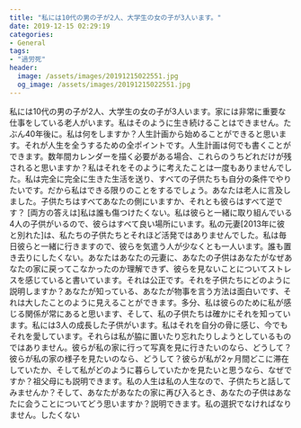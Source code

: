 ```yaml
---
title: "私には10代の男の子が2人、大学生の女の子が3人います。"
date: 2019-12-15 02:29:19
categories:
- General
tags:
- "過労死"
header:
  image: /assets/images/20191215022551.jpg
  og_image: /assets/images/20191215022551.jpg
---
```


私には10代の男の子が2人、大学生の女の子が3人います。家には非常に重要な仕事をしている老人がいます。私はそのように生き続けることはできません。たぶん40年後に。私は何をしますか？人生計画から始めることができると思います。それが人生を全うするための全ポイントです。人生計画は何でも書くことができます。数年間カレンダーを描く必要がある場合、これらのうちどれだけが残されると思いますか？私はそれをそのように考えたことは一度もありませんでした。私は完全に完全に生きた生活を送り、すべての子供たちも自分の条件でやりたいです。だから私はできる限りのことをするでしょう。あなたは老人に言及しました。子供たちはすべてあなたの側にいますか、それとも彼らはすべて逆です？ [両方の答えは]私は誰も傷つけたくない。私は彼らと一緒に取り組んでいる4人の子供がいるので、彼らはすべて良い場所にいます。私の元妻[2013年に彼と別れた]は、私たちの子供たちとそれほど活発ではありませんでした。私は毎日彼らと一緒に行きますので、彼らを気遣う人が少なくとも一人います。誰も置き去りにしたくない。あなたはあなたの元妻に、あなたの子供はあなたがなぜあなたの家に戻ってこなかったのか理解できず、彼らを見ないことについてストレスを感じていると書いています。それは公正です。それを子供たちにどのように説明しますか？あなたが知っている、あなたが物事を言う方法は面白いです、それは大したことのように見えることができます。多分、私は彼らのために私が感じる関係が常にあると思います、そして、私の子供たちは確かにそれを知っています。私には3人の成長した子供がいます。私はそれを自分の骨に感じ、今でもそれを愛しています。それらは私が脇に置いたり忘れたりしようとしているものではありません。彼らが私の家に行って写真を見に行きたいのなら、どうして？彼らが私の家の様子を見たいのなら、どうして？彼らが私が2ヶ月間どこに滞在していたか、そして私がどのように暮らしていたかを見たいと思うなら、なぜですか？祖父母にも説明できます。私の人生は私の人生なので、子供たちと話してみませんか？そして、あなたがあなたの家に再び入るとき、あなたの子供はあなたに会うことについてどう思いますか？説明できます。私の選択でなければなりません。したくない
